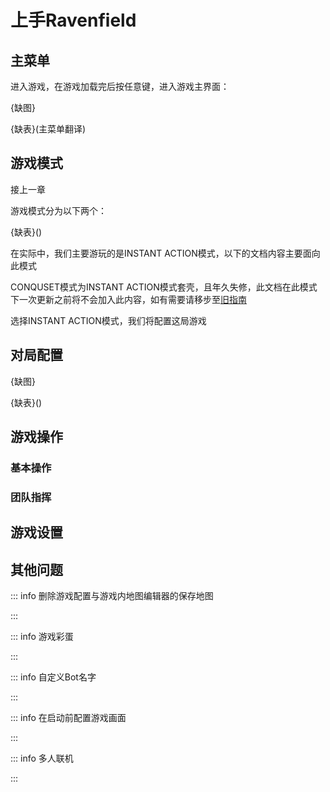 # 上手Ravenfield
## 主菜单
进入游戏，在游戏加载完后按任意键，进入游戏主界面：

{缺图}

{缺表}(主菜单翻译)

## 游戏模式
接上一章

游戏模式分为以下两个：

{缺表}()

在实际中，我们主要游玩的是INSTANT ACTION模式，以下的文档内容主要面向此模式

CONQUSET模式为INSTANT ACTION模式套壳，且年久失修，此文档在此模式下一次更新之前将不会加入此内容，如有需要请移步至[旧指南](https://steamcommunity.com/sharedfiles/filedetails/?id=2805259547)

选择INSTANT ACTION模式，我们将配置这局游戏
## 对局配置

{缺图}

{缺表}()



## 游戏操作
### 基本操作
### 团队指挥
## 游戏设置
## 其他问题
::: info 删除游戏配置与游戏内地图编辑器的保存地图

:::

::: info 游戏彩蛋

:::

::: info 自定义Bot名字

:::

::: info 在启动前配置游戏画面

:::


::: info 多人联机

:::